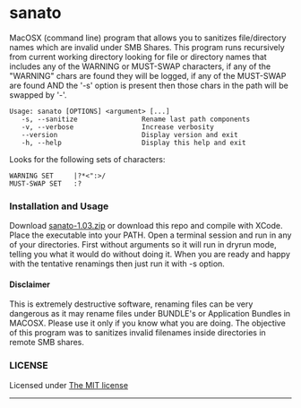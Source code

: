 sanato
======

MacOSX (command line) program that allows you to sanitizes file/directory names which are invalid under SMB Shares. This program runs recursively from current working directory looking for file or directory names that includes any of the WARNING or MUST-SWAP characters, if any of the "WARNING" chars are found they will be logged, if any of the MUST-SWAP are found AND the '-s' option is present then those chars in the path will be swapped by '-'.

	Usage: sanato [OPTIONS] <argument> [...]
	   -s, --sanitize                Rename last path components
	   -v, --verbose                 Increase verbosity
	   --version                     Display version and exit
	   -h, --help                    Display this help and exit

Looks for the following sets of characters:

	WARNING SET     |?*<":>/
	MUST-SWAP SET   :?

### Installation and Usage

Download [sanato-1.03.zip](https://github.com/LuisPalacios/sanato/blob/master/download/sanato-1.03.zip) or download this repo and compile with XCode. Place the executable into your PATH. Open a terminal session and run in any of your directories. First without arguments so it will run in dryrun mode, telling you what it would do without doing it. When you are ready and happy with the tentative renamings then just run it with -s option.

#### Disclaimer

This is extremely destructive software, renaming files can be very dangerous as it may rename files under BUNDLE's or Application Bundles in MACOSX. Please use it only if you know what you are doing. The objective of this program was to sanitizes invalid filenames inside directories in remote SMB shares. 

### LICENSE

Licensed under [The MIT license](http://www.opensource.org/licenses/mit-license.php)

****

